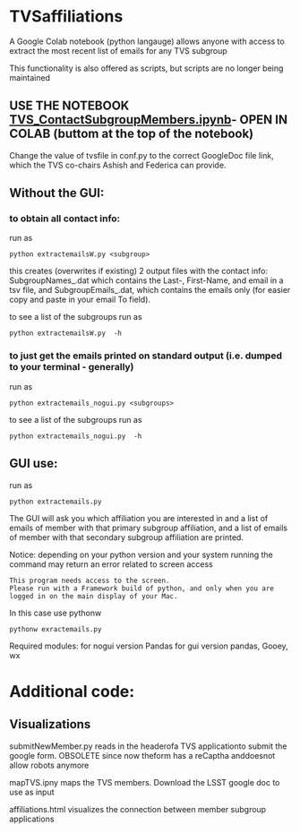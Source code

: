 # TVSaffiliations

A Google Colab notebook (python langauge) allows anyone with access to extract the most recent list of emails for any TVS subgroup

This functionality is also offered as scripts, but scripts are no longer being maintained

## USE THE NOTEBOOK [TVS_ContactSubgroupMembers.ipynb](https://github.com/LSST-TVSSC/LSST-TVSSC.github.io/blob/master/TVSaffiliations/TVS_ContactSubgroupMembers.ipynb)- OPEN IN COLAB (buttom at the top of the notebook)


Change the value of tvsfile in conf.py to the correct GoogleDoc file link, which the TVS co-chairs Ashish and Federica can provide.

## Without the GUI: 

### to obtain all contact info:
run as

    python extractemailsW.py <subgroup>

this creates (overwrites if existing) 2 output files with the contact info: SubgroupNames_<subgroup>.dat which contains the Last-, First-Name, and email in a tsv file, and SubgroupEmails_<subgroup>.dat, which contains the emails only (for easier copy and paste in your email To field).

to see a list of the subgroups run as   

    python extractemailsW.py  -h

### to just get the emails printed on standard output (i.e. dumped to your terminal - generally)

run as 

    python extractemails_nogui.py <subgroups>

to see a list of the subgroups run as   

    python extractemails_nogui.py  -h


## GUI use:

run as 

    python extractemails.py
  

The GUI will ask you which affiliation you are interested in and a list of emails of member with that primary subgroup affiliation, and a list of emails of member with that secondary subgroup affiliation are printed.

Notice: depending on your python version and your system running the command may return an error related to screen access


    This program needs access to the screen.
    Please run with a Framework build of python, and only when you are
    logged in on the main display of your Mac.

In this case use pythonw

    pythonw exractemails.py


Required modules: 
for nogui version 
        Pandas
for gui version 
        pandas, Gooey, wx


# Additional code:

## Visualizations

submitNewMember.py reads in the headerofa TVS applicationto submit the google form. OBSOLETE since now theform has a reCaptha anddoesnot allow robots anymore

mapTVS.ipny maps the TVS members. Download the LSST google doc to use as input

affiliations.html visualizes the connection between member subgroup applications

